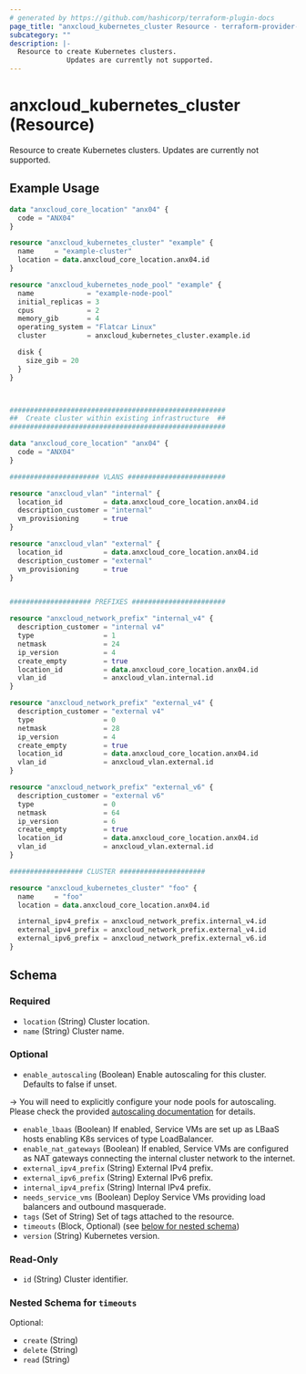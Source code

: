 ```yaml
---
# generated by https://github.com/hashicorp/terraform-plugin-docs
page_title: "anxcloud_kubernetes_cluster Resource - terraform-provider-anxcloud"
subcategory: ""
description: |-
  Resource to create Kubernetes clusters.
              Updates are currently not supported.
---
```


# anxcloud_kubernetes_cluster (Resource)

Resource to create Kubernetes clusters.
			Updates are currently not supported.

## Example Usage

```terraform
data "anxcloud_core_location" "anx04" {
  code = "ANX04"
}

resource "anxcloud_kubernetes_cluster" "example" {
  name     = "example-cluster"
  location = data.anxcloud_core_location.anx04.id
}

resource "anxcloud_kubernetes_node_pool" "example" {
  name             = "example-node-pool"
  initial_replicas = 3
  cpus             = 2
  memory_gib       = 4
  operating_system = "Flatcar Linux"
  cluster          = anxcloud_kubernetes_cluster.example.id

  disk {
    size_gib = 20
  }
}



#####################################################
##  Create cluster within existing infrastructure  ##
#####################################################

data "anxcloud_core_location" "anx04" {
  code = "ANX04"
}

###################### VLANS ########################

resource "anxcloud_vlan" "internal" {
  location_id          = data.anxcloud_core_location.anx04.id
  description_customer = "internal"
  vm_provisioning      = true
}

resource "anxcloud_vlan" "external" {
  location_id          = data.anxcloud_core_location.anx04.id
  description_customer = "external"
  vm_provisioning      = true
}


#################### PREFIXES #######################

resource "anxcloud_network_prefix" "internal_v4" {
  description_customer = "internal v4"
  type                 = 1
  netmask              = 24
  ip_version           = 4
  create_empty         = true
  location_id          = data.anxcloud_core_location.anx04.id
  vlan_id              = anxcloud_vlan.internal.id
}

resource "anxcloud_network_prefix" "external_v4" {
  description_customer = "external v4"
  type                 = 0
  netmask              = 28
  ip_version           = 4
  create_empty         = true
  location_id          = data.anxcloud_core_location.anx04.id
  vlan_id              = anxcloud_vlan.external.id
}

resource "anxcloud_network_prefix" "external_v6" {
  description_customer = "external v6"
  type                 = 0
  netmask              = 64
  ip_version           = 6
  create_empty         = true
  location_id          = data.anxcloud_core_location.anx04.id
  vlan_id              = anxcloud_vlan.external.id
}

################## CLUSTER #####################

resource "anxcloud_kubernetes_cluster" "foo" {
  name     = "foo"
  location = data.anxcloud_core_location.anx04.id

  internal_ipv4_prefix = anxcloud_network_prefix.internal_v4.id
  external_ipv4_prefix = anxcloud_network_prefix.external_v4.id
  external_ipv6_prefix = anxcloud_network_prefix.external_v6.id
}
```

<!-- schema generated by tfplugindocs -->
## Schema

### Required

- `location` (String) Cluster location.
- `name` (String) Cluster name.

### Optional

- `enable_autoscaling` (Boolean) Enable autoscaling for this cluster. Defaults to false if unset.
			
-> You will need to explicitly configure your node pools for autoscaling. Please check the provided [autoscaling documentation](https://engine.anexia-it.com/docs/en/module/kubernetes/user-guide/autoscaling) for details.
- `enable_lbaas` (Boolean) If enabled, Service VMs are set up as LBaaS hosts enabling K8s services of type LoadBalancer.
- `enable_nat_gateways` (Boolean) If enabled, Service VMs are configured as NAT gateways connecting the internal cluster network to the internet.
- `external_ipv4_prefix` (String) External IPv4 prefix.
- `external_ipv6_prefix` (String) External IPv6 prefix.
- `internal_ipv4_prefix` (String) Internal IPv4 prefix.
- `needs_service_vms` (Boolean) Deploy Service VMs providing load balancers and outbound masquerade.
- `tags` (Set of String) Set of tags attached to the resource.
- `timeouts` (Block, Optional) (see [below for nested schema](#nestedblock--timeouts))
- `version` (String) Kubernetes version.

### Read-Only

- `id` (String) Cluster identifier.

<a id="nestedblock--timeouts"></a>
### Nested Schema for `timeouts`

Optional:

- `create` (String)
- `delete` (String)
- `read` (String)


